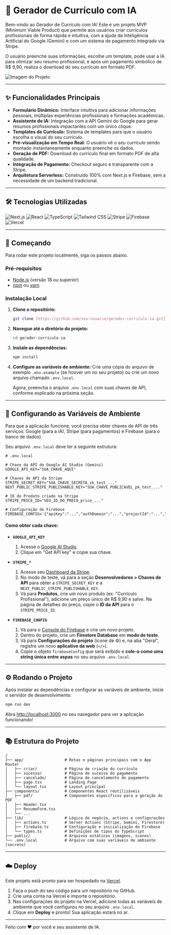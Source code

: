 # 🚀 Gerador de Currículo com IA

Bem-vindo ao Gerador de Currículo com IA! Este é um projeto MVP (Minimum Viable Product) que permite aos usuários criar currículos profissionais de forma rápida e intuitiva, com a ajuda da Inteligência Artificial do Google (Gemini) e com um sistema de pagamento integrado via Stripe.

O usuário preenche suas informações, escolhe um template, pode usar a IA para otimizar seu resumo profissional, e após um pagamento simbólico de R$ 9,90, realiza o download do seu currículo em formato PDF.

![Imagem do Projeto](https://placehold.co/800x400/2d3748/ffffff?text=Demonstra%C3%A7%C3%A3o+do+App)

---

## ✨ Funcionalidades Principais

- **Formulário Dinâmico:** Interface intuitiva para adicionar informações pessoais, múltiplas experiências profissionais e formações acadêmicas.
- **Assistente de IA:** Integração com a API Gemini do Google para gerar resumos profissionais impactantes com um único clique.
- **Templates de Currículo:** Sistema de templates para que o usuário escolha o visual do seu currículo.
- **Pré-visualização em Tempo Real:** O usuário vê o seu currículo sendo montado instantaneamente enquanto preenche os dados.
- **Geração de PDF:** Download do currículo final em formato PDF de alta qualidade.
- **Integração de Pagamento:** Checkout seguro e transparente com a Stripe.
- **Arquitetura Serverless:** Construído 100% com Next.js e Firebase, sem a necessidade de um backend tradicional.

---

## 🛠️ Tecnologias Utilizadas

![Next.js](https://img.shields.io/badge/Next.js-000000?style=for-the-badge&logo=nextdotjs&logoColor=white)
![React](https://img.shields.io/badge/React-20232A?style=for-the-badge&logo=react&logoColor=61DAFB)
![TypeScript](https://img.shields.io/badge/TypeScript-007ACC?style=for-the-badge&logo=typescript&logoColor=white)
![Tailwind CSS](https://img.shields.io/badge/Tailwind_CSS-38B2AC?style=for-the-badge&logo=tailwind-css&logoColor=white)
![Stripe](https://img.shields.io/badge/Stripe-626CD9?style=for-the-badge&logo=Stripe&logoColor=white)
![Firebase](https://img.shields.io/badge/Firebase-FFCA28?style=for-the-badge&logo=firebase&logoColor=black)
![Vercel](https://img.shields.io/badge/Vercel-000000?style=for-the-badge&logo=vercel&logoColor=white)

---

## 🚀 Começando

Para rodar este projeto localmente, siga os passos abaixo.

### Pré-requisitos

- [Node.js](https://nodejs.org/) (versão 18 ou superior)
- [npm](https://www.npmjs.com/) ou [yarn](https://yarnpkg.com/)

### Instalação Local

1.  **Clone o repositório:**

    ```bash
    git clone [https://github.com/seu-usuario/gerador-curriculo-ia.git](https://github.com/seu-usuario/gerador-curriculo-ia.git)
    ```

2.  **Navegue até o diretório do projeto:**

    ```bash
    cd gerador-curriculo-ia
    ```

3.  **Instale as dependências:**

    ```bash
    npm install
    ```

4.  **Configure as variáveis de ambiente:**
    Crie uma cópia do arquivo de exemplo `.env.example` (se houver um no seu projeto) ou crie um novo arquivo chamado `.env.local`.

    Agora, preencha o arquivo `.env.local` com suas chaves de API, conforme explicado na próxima seção.

---

## 🔑 Configurando as Variáveis de Ambiente

Para que a aplicação funcione, você precisa obter chaves de API de três serviços: Google (para a IA), Stripe (para pagamentos) e Firebase (para o banco de dados).

Seu arquivo `.env.local` deve ter a seguinte estrutura:

```env
# .env.local

# Chave da API do Google AI Studio (Gemini)
GOOGLE_API_KEY="SUA_CHAVE_AQUI"

# Chaves de API da Stripe
STRIPE_SECRET_KEY="SUA_CHAVE_SECRETA_sk_test_..."
NEXT_PUBLIC_STRIPE_PUBLISHABLE_KEY="SUA_CHAVE_PUBLICAVEL_pk_test_..."

# ID do Produto criado na Stripe
STRIPE_PRICE_ID="SEU_ID_DO_PRECO_price_..."

# Configuração do Firebase
FIREBASE_CONFIG='{"apiKey":"...","authDomain":"...","projectId":"...","storageBucket":"...","messagingSenderId":"...","appId":"..."}'
```

#### Como obter cada chave:

- **`GOOGLE_API_KEY`**

  1.  Acesse o [Google AI Studio](https://aistudio.google.com/).
  2.  Clique em "Get API key" e copie sua chave.

- **`STRIPE_*`**

  1.  Acesse seu [Dashboard da Stripe](https://dashboard.stripe.com/login).
  2.  No modo de teste, vá para a seção **Desenvolvedores > Chaves de API** para obter a `STRIPE_SECRET_KEY` e a `NEXT_PUBLIC_STRIPE_PUBLISHABLE_KEY`.
  3.  Vá para **Produtos**, crie um novo produto (ex: "Currículo Profissional"), adicione um preço único de R$ 9,90 e salve. Na página de detalhes do preço, copie o **ID da API** para o `STRIPE_PRICE_ID`.

- **`FIREBASE_CONFIG`**
  1.  Vá para o [Console do Firebase](https://console.firebase.google.com/) e crie um novo projeto.
  2.  Dentro do projeto, crie um **Firestore Database** em **modo de teste**.
  3.  Vá para **Configurações do projeto** (ícone de ⚙️) e, na aba "Geral", registre um novo **aplicativo da web** (`</>`).
  4.  Copie o objeto `firebaseConfig` que será exibido e **cole-o como uma string única entre aspas** no seu arquivo `.env.local`.

---

## ⚙️ Rodando o Projeto

Após instalar as dependências e configurar as variáveis de ambiente, inicie o servidor de desenvolvimento:

```bash
npm run dev
```

Abra [http://localhost:3000](http://localhost:3000) no seu navegador para ver a aplicação funcionando!

---

## 📚 Estrutura do Projeto

```
/
├── app/                  # Rotas e páginas principais com o App Router
│   ├── criar/            # Página de criação do currículo
│   ├── sucesso/          # Página de sucesso do pagamento
│   ├── cancelado/        # Página de cancelamento do pagamento
│   ├── page.tsx          # Landing Page
│   └── layout.tsx        # Layout principal
├── components/           # Componentes React reutilizáveis
│   ├── pdf/              # Componentes específicos para a geração do PDF
│   ├── Header.tsx
│   ├── ResumeForm.tsx
│   └── ...
├── lib/                  # Lógica de negócio, actions e configurações
│   ├── actions.ts        # Server Actions (Stripe, Gemini, Firestore)
│   ├── firebase.ts       # Configuração e inicialização do Firebase
│   └── types.ts          # Definições de tipos do TypeScript
├── public/               # Arquivos estáticos (imagens, ícones)
└── .env.local            # Arquivo com suas variáveis de ambiente (secreto)
```

---

## ☁️ Deploy

Este projeto está pronto para ser hospedado na [Vercel](https://vercel.com/).

1.  Faça o push do seu código para um repositório no GitHub.
2.  Crie uma conta na Vercel e importe o repositório.
3.  Nas configurações do projeto na Vercel, adicione todas as variáveis de ambiente que você configurou no seu arquivo `.env.local`.
4.  Clique em **Deploy** e pronto! Sua aplicação estará no ar.

---

Feito com ❤️ por você e seu assistente de IA.
